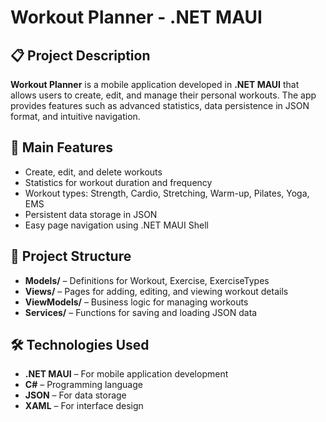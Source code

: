 # Workout Planner - .NET MAUI

## 📋 Project Description
**Workout Planner** is a mobile application developed in **.NET MAUI** that allows users to create, edit, and manage their personal workouts. The app provides features such as advanced statistics, data persistence in JSON format, and intuitive navigation.

## 🚀 Main Features
- Create, edit, and delete workouts
- Statistics for workout duration and frequency
- Workout types: Strength, Cardio, Stretching, Warm-up, Pilates, Yoga, EMS
- Persistent data storage in JSON
- Easy page navigation using .NET MAUI Shell

## 📂 Project Structure
- **Models/** – Definitions for Workout, Exercise, ExerciseTypes
- **Views/** – Pages for adding, editing, and viewing workout details
- **ViewModels/** – Business logic for managing workouts
- **Services/** – Functions for saving and loading JSON data

## 🛠️ Technologies Used
- **.NET MAUI** – For mobile application development
- **C#** – Programming language
- **JSON** – For data storage
- **XAML** – For interface design
